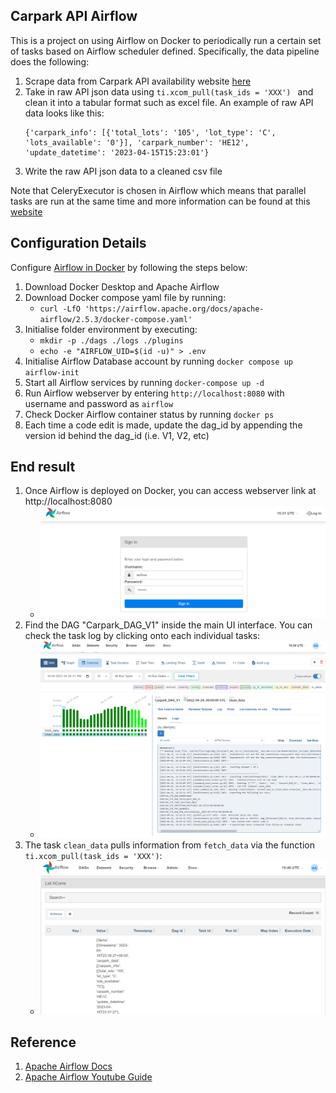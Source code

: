 ## Carpark API Airflow
This is a project on using Airflow on Docker to periodically run a certain set of tasks based on Airflow scheduler defined. Specifically, the data pipeline does the following:
1. Scrape data from Carpark API availability website [here](https://api.data.gov.sg/v1/transport/carpark-availability)
2. Take in raw API json data using ```ti.xcom_pull(task_ids = 'XXX') ``` and clean it into a tabular format such as excel file. An example of raw API data looks like this:
    ```
    {'carpark_info': [{'total_lots': '105', 'lot_type': 'C', 'lots_available': '0'}], 'carpark_number': 'HE12', 'update_datetime': '2023-04-15T15:23:01'}
    ```
3. Write the raw API json data to a cleaned csv file

Note that CeleryExecutor is chosen in Airflow which means that parallel tasks are run at the same time and more information can be found at this [website](https://hevodata.com/learn/airflow-parallelism/#2) 


## Configuration Details
Configure [Airflow in Docker](https://airflow.apache.org/docs/apache-airflow/stable/tutorial/pipeline.html) by following the steps below:
1. Download Docker Desktop and Apache Airflow
2. Download Docker compose yaml file by running:
    - ```curl -LfO 'https://airflow.apache.org/docs/apache-airflow/2.5.3/docker-compose.yaml'```
4. Initialise folder environment by executing:
    - ```mkdir -p ./dags ./logs ./plugins```
    - ```echo -e "AIRFLOW_UID=$(id -u)" > .env```
5. Initialise Airflow Database account by running ```docker compose up airflow-init```
6. Start all Airflow services by running ```docker-compose up -d```
7. Run Airflow webserver by entering ```http://localhost:8080``` with username and password as ```airflow```
8. Check Docker Airflow container status by running ```docker ps```
9. Each time a code edit is made, update the dag_id by appending the version id behind the dag_id (i.e. V1, V2, etc)

## End result
1. Once Airflow is deployed on Docker, you can access webserver link at http://localhost:8080
    - ![plot](Images/Airflow%20login.png)
2. Find the DAG "Carpark_DAG_V1" inside the main UI interface. You can check the task log by clicking onto each individual tasks:
    - ![plot](Images/Airflow%20Main.png)
3. The task ```clean_data``` pulls information from ```fetch_data``` via the function ```ti.xcom_pull(task_ids = 'XXX')```:
    - ![plot](Images/Airflow%20TI%20Xcoms.png)


## Reference
1. [Apache Airflow Docs](https://airflow.apache.org/docs/apache-airflow/stable/tutorial/pipeline.html)
2. [Apache Airflow Youtube Guide](https://www.youtube.com/watch?v=K9AnJ9_ZAXE&t=2594s)